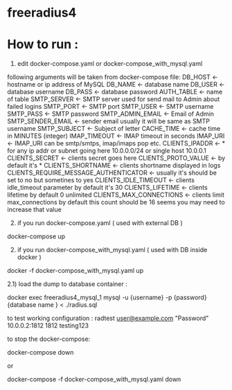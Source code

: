 # freeradius4

# How to run : 

1) edit docker-compose.yaml or docker-compose_with_mysql.yaml 

following arguments will be taken from docker-compose file:
   DB_HOST <- hostname or ip address of MySQL
   DB_NAME <- database name 
   DB_USER <- database username
   DB_PASS <- database password
   AUTH_TABLE <- name of table
   SMTP_SERVER <- SMTP server used for send mail to Admin about failed logins
   SMTP_PORT  <- SMTP port 
   SMTP_USER  <- SMTP username
   SMTP_PASS  <- SMTP password
   SMTP_ADMIN_EMAIL <- Email of Admin
   SMTP_SENDER_EMAIL <- sender email usually it will be same as SMTP username
   SMTP_SUBJECT  <- Subject of letter
   CACHE_TIME  <- cache time in MINUTES (integer) 
   IMAP_TIMEOUT <- IMAP timeout in seconds 
   IMAP_URI  <- IMAP_URI can be smtp/smtps, imap/imaps pop etc.
   CLIENTS_IPADDR <- * for any ip addr or subnet going here 10.0.0.0/24 or single host 10.0.0.1
   CLIENTS_SECRET <- clients secret goes here
   CLIENTS_PROTO_VALUE <- by default it's *
   CLIENTS_SHORTNAME <- clients shortname displayed in logs
   CLIENTS_REQUIRE_MESSAGE_AUTHENTICATOR <- usually it's should be set to no but sometines to yes
   CLIENTS_IDLE_TIMEOUT <- clients idle_timeout parameter by default it's 30
   CLIENTS_LIFETIME <- clients lifetime by default 0 unlimited
   CLIENTS_MAX_CONNECTIONS <- clients limit max_connections by default this count should be 16 seems you may need to increase that value

2) if you run docker-compose.yaml ( used with external DB )

docker-compose up

2) if you run docker-compose_with_mysql.yaml ( used with DB inside docker )

docker -f docker-compose_with_mysql.yaml up

2.1) load the dump to database container :

docker exec freeradius4_mysql_1 mysql -u {username} -p {password} {database name } < ./radius.sql


to test working configuration : 
radtest  user@example.com "Password" 10.0.0.2:1812 1812 testing123


to stop the docker-compose:

docker-compose down

or 

docker-compose -f docker-compose_with_mysql.yaml down




